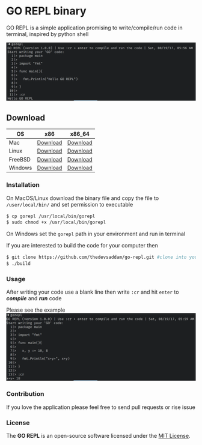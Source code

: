 GO REPL binary
==================================================
GO REPL is a simple application promising to write/compile/run code in terminal, inspired by python shell

![Task screenshot](https://github.com/thedevsaddam/go-repl/blob/master/screenshot.png)

## Download

| OS      	| x86                                                                                      	| x86_64                                                                                      	|
|---------	|------------------------------------------------------------------------------------------	|---------------------------------------------------------------------------------------------	|
| Mac     	| [Download](https://github.com/thedevsaddam/go_repl_binaries/blob/master/v1/mac_x86.zip)     	| [Download](https://github.com/thedevsaddam/go_repl_binaries/blob/master/v1/mac_x86_64.zip)     	|
| Linux   	| [Download](https://github.com/thedevsaddam/go_repl_binaries/blob/master/v1/linux_x86.zip)   	| [Download](https://github.com/thedevsaddam/go_repl_binaries/blob/master/v1/linux_x86_64.zip)   	|
| FreeBSD 	| [Download](https://github.com/thedevsaddam/go_repl_binaries/blob/master/v1/freebsd_x86.zip) 	| [Download](https://github.com/thedevsaddam/go_repl_binaries/blob/master/v1/freebsd_x86_64.zip) 	|
| Windows 	| [Download](https://github.com/thedevsaddam/go_repl_binaries/blob/master/v1/windows_x86.zip) 	| [Download](https://github.com/thedevsaddam/go_repl_binaries/blob/master/v1/windows_x86_64.zip) 	|

### Installation
On MacOS/Linux download the binary file and copy the file to `/user/local/bin/` and set permission to executable
```bash
$ cp gorepl /usr/local/bin/gorepl
$ sudo chmod +x /usr/local/bin/gorepl
```
On Windows set the `gorepl` path in your environment and run in terminal

If you are interested to build the code for your computer then
```bash
$ git clone https://github.com/thedevsaddam/go-repl.git #clone into your $GOPATH/src/
$ ./build
```

### Usage
After writing your code use a blank line then
write `:cr` and hit `enter` to ***compile*** and ***run*** code

Please see the example
![Task screenshot](https://github.com/thedevsaddam/go-repl/blob/master/sum.png)

### Contribution
If you love the application please feel free to send pull requests or rise issue

### **License**
The **GO REPL** is an open-source software licensed under the [MIT License](https://github.com/thedevsaddam/go-repl/blob/master/LICENSE.md).
